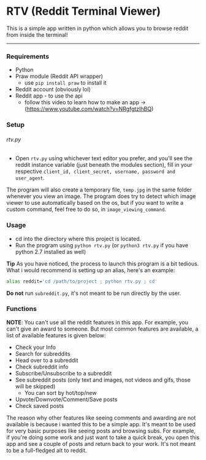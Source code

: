 # RTV (Reddit Terminal Viewer)

This is a simple app written in python which allows you to browse reddit from inside the terminal!

---
### Requirements
- Python
- Praw module (Reddit API wrapper) 
    - use `pip install praw` to install it
- Reddit account (obviously lol)
- Reddit app - to use the api
    - follow this video to learn how to make an app -> (https://www.youtube.com/watch?v=NRgfgtzIhBQ)

### Setup

###### rtv.py
- Open `rtv.py` using whichever text editor you prefer, and you'll see the reddit instance variable (just beneath the modules section), fill in your respective `client_id, client_secret, username, password and user_agent`.

The program will also create a temporary file, `temp.jpg` in the same folder whenever you view an image. The program does try to detect which image viewer to use automatically based on the os, but if you want to write a custom command, feel free to do so, in `image_viewing_command`.

### Usage 
- cd into the directory where this project is located.
- Run the program using `python rtv.py` (or `python3 rtv.py` if you have python 2.7 installed as well)

**Tip** As you have noticed, the process to launch this program is a bit tedious. What i would recommend is setting up an alias, here's an example:
```bash
alias reddit='cd /path/to/project ; python rtv.py ; cd'
```

**Do not** run `subreddit.py`, it's not meant to be run directly by the user.

### Functions
**NOTE**: You can't use all the reddit features in this app. For example, you can't give an award to someone. But most common features are available, a list of available features is given below:

- Check your Info
- Search for subreddits
- Head over to a subreddit
- Check subreddit info
- Subscribe/Unsubscribe to a subreddit
- See subreddit posts (only text and images, not videos and gifs, those will be skipped)
    - You can sort by hot/top/new
- Upvote/Downvote/Comment/Save posts
- Check saved posts

The reason why other features like seeing comments and awarding are not available is because i wanted this to be a simple app. It's meant to be used for very basic purposes like seeing posts and browsing subs. For example, if you're doing some work and just want to take a quick break, you open this app and see a couple of posts and return back to your work. It's not meant to be a full-fledged alt to reddit.
